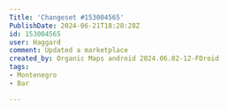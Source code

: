 ```yaml
---
Title: 'Changeset #153004565'
PublishDate: 2024-06-21T18:28:28Z
id: 153004565
user: Haggard
comment: Updated a marketplace
created_by: Organic Maps android 2024.06.02-12-FDroid
tags:
- Montenegro
- Bar

---
```


